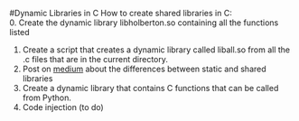 #Dynamic Libraries in C
How to create shared libraries in C:  
0. Create the dynamic library libholberton.so containing all the functions listed  
1. Create a script that creates a dynamic library called liball.so from all the .c files that are in the current directory.  
2. Post on [medium](https://medium.com/@anne75/libraries-in-c-cd48aacd5913#.9ucjq2qbe) about the differences between static and shared libraries  
3. Create a dynamic library that contains C functions that can be called from Python.  
4. Code injection (to do)
